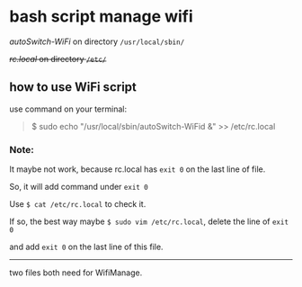 # bash script manage wifi

 *autoSwitch-WiFi*  on  directory  `/usr/local/sbin/`



~~*rc.local*  on  directory `/etc/`~~

## how to use WiFi script
use command on your terminal:
> 
> $ sudo echo "/usr/local/sbin/autoSwitch-WiFid &" >> /etc/rc.local 
> 

### Note:
It maybe not work, because rc.local has `exit 0` on the last line of file.

So, it will add command under `exit 0`

Use `$ cat /etc/rc.local` to check it.

If so, the best way maybe `$ sudo vim /etc/rc.local`, delete the line of `exit 0`

and add `exit 0` on the last line of this file.


----
two files both need for WifiManage.
